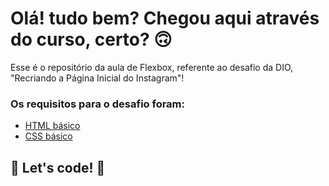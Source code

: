 # Olá! tudo bem? Chegou aqui através do curso, certo? 🙃

Esse é o repositório da aula de Flexbox, referente ao desafio da DIO, "Recriando a Página Inicial do Instagram"! 

### Os requisitos para o desafio foram:

* [HTML básico](https://www.w3schools.com/html/)
* [CSS básico](https://developer.mozilla.org/pt-BR/docs/Web/CSS)

## 🚀 Let's code! 🚀
